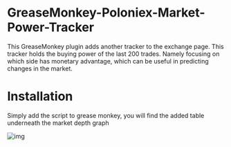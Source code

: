 # GreaseMonkey-Poloniex-Market-Power-Tracker
This GreaseMonkey plugin adds another tracker to the exchange page. This tracker holds the buying power of the last 200 trades. Namely focusing on which side has monetary advantage, which can be useful in predicting changes in the market.

# Installation
Simply add the script to grease monkey, you will find the added table underneath the market depth graph

![img](https://github.com/bryan-pakulski/GreaseMonkey-Poloniex-Market-Power-Tracker/blob/master/img.PNG)

